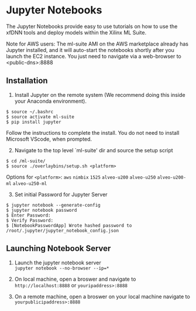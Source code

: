 # Jupyter Notebooks
The Jupyter Notebooks provide easy to use tutorials on how to use the xfDNN tools and deploy models within the Xilinx ML Suite.  

Note for AWS users: The ml-suite AMI on the AWS marketplace already has Jupyter installed, and it will auto-start the notebooks shortly after you launch the EC2 instance. You just need to navigate via a web-browser to \<public-dns\>:8888

## Installation 
1. Install Jupyter on the remote system (We recommend doing this inside your Anaconda environment). 
  ```
  $ source ~/.bashrc
  $ source activate ml-suite
  $ pip install jupyter
  ```
  Follow the instructions to complete the install. You do not need to install Microsoft VScode, when prompted. 
  
2. Navigate to the top level `ml-suite' dir and source the setup script
  ```
  $ cd /ml-suite/
  $ source ./overlaybins/setup.sh <platform>
  ```
  Options for `<platform>`: `aws` `nimbix` `1525` `alveo-u200` `alveo-u250` `alveo-u200-ml` `alveo-u250-ml`

3. Set initial Password for Jupyter Server 
  ```
  $ jupyter notebook --generate-config
  $ jupyter notebook password 
  $ Enter Password: 
  $ Verify Password: 
  $ [NotebookPasswordApp] Wrote hashed password to /root/.jupyter/jupyter_notebook_config.json
  ```

## Launching Notebook Server 

1. Launch the jupyter notebook server  
  `jupyter notebook --no-browser --ip=*`
  
2. On local machine, open a broswer and navigate to `http://localhost:8888` or `youripaddress>:8888`

3. On a remote machine, open a broswer on your local machine navigate to `yourpublicipaddress>:8888`
